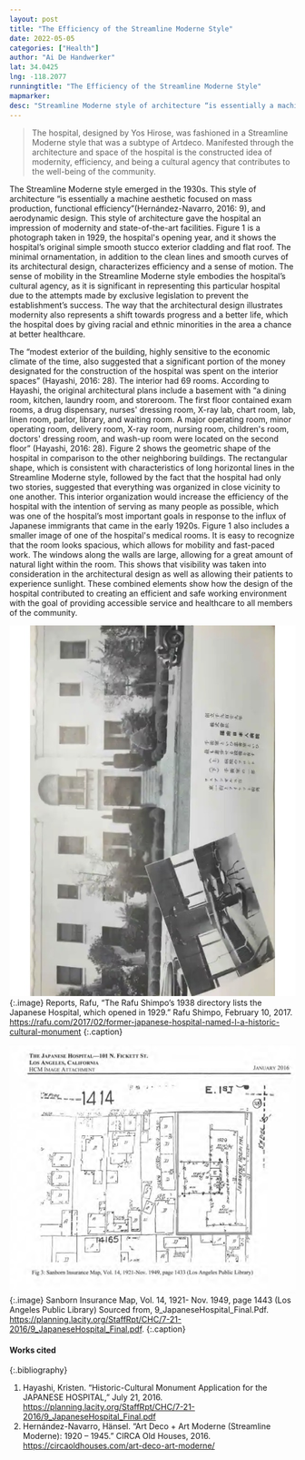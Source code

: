 ```yaml
---
layout: post
title: "The Efficiency of the Streamline Moderne Style"
date: 2022-05-05
categories: ["Health"]
author: "Ai De Handwerker"
lat: 34.0425
lng: -118.2077
runningtitle: "The Efficiency of the Streamline Moderne Style"
mapmarker: 
desc: "Streamline Moderne style of architecture “is essentially a machine aesthetic focused on mass production, functional efficiency which is embodied by the Japanese Hospital."
---
```

 >The hospital, designed by Yos Hirose, was fashioned in a Streamline Moderne style that was a subtype of Artdeco. Manifested through the architecture and space of the hospital is the constructed idea of modernity, efficiency, and being a cultural agency that contributes to the well-being of the community. 
> 
The Streamline Moderne style emerged in the 1930s. This style of architecture “is essentially a machine aesthetic focused on mass production, functional efficiency”(Hernández-Navarro, 2016: 9), and aerodynamic design. This style of architecture gave the hospital an impression of modernity and state-of-the-art facilities. Figure 1 is a photograph taken in 1929, the hospital's opening year, and it shows the hospital’s original simple smooth stucco exterior cladding and flat roof. The minimal ornamentation, in addition to the clean lines and smooth curves of its architectural design, characterizes efficiency and a sense of motion. The sense of mobility in the Streamline Moderne style embodies the hospital’s cultural agency, as it is significant in representing this particular hospital due to the attempts made by exclusive legislation to prevent the establishment’s success. The way that the architectural design illustrates modernity also represents a shift towards progress and a better life, which the hospital does by giving racial and ethnic minorities in the area a chance at better healthcare.
>
The “modest exterior of the building, highly sensitive to the economic climate of the time, also suggested that a significant portion of the money designated for the construction of the hospital was spent on the interior spaces” (Hayashi, 2016: 28). The interior had 69 rooms. According to Hayashi, the original architectural plans include a basement with “a dining room, kitchen, laundry room, and storeroom. The first floor contained exam rooms, a drug dispensary, nurses' dressing room, X-ray lab, chart room, lab, linen room, parlor, library, and waiting room. A major operating room, minor operating room, delivery room, X-ray room, nursing room, children's room, doctors' dressing room, and wash-up room were located on the second floor” (Hayashi, 2016: 28). Figure 2 shows the geometric shape of the hospital in comparison to the other neighboring buildings. The rectangular shape, which is consistent with characteristics of long horizontal lines in the Streamline Moderne style, followed by the fact that the hospital had only two stories, suggested that everything was organized in close vicinity to one another. This interior organization would increase the efficiency of the hospital with the intention of serving as many people as possible, which was one of the hospital’s most important goals in response to the influx of Japanese immigrants that came in the early 1920s. Figure 1 also includes a smaller image of one of the hospital's medical rooms. It is easy to recognize that the room looks spacious, which allows for mobility and fast-paced work. The windows along the walls are large, allowing for a great amount of natural light within the room. This shows that visibility was taken into consideration in the architectural design as well as allowing their patients to experience sunlight. These combined elements show how the design of the hospital contributed to creating an efficient and safe working environment with the goal of providing accessible service and healthcare to all members of the community.   

![(Fig 1)](images/Japanesehospital_phase1_image1.jpg)
   {:.image} 
Reports, Rafu, “The Rafu Shimpo’s 1938 directory lists the Japanese Hospital, which opened in 1929.”  Rafu Shimpo, February 10, 2017. https://rafu.com/2017/02/former-japanese-hospital-named-l-a-historic-cultural-monument
   {:.caption} 

![(Fig 2)](images/japanesehospital_phase1_image2.jpg)
   {:.image} 
Sanborn Insurance Map, Vol. 14, 1921- Nov. 1949, page 1443 (Los Angeles Public Library) Sourced from, 9_JapaneseHospital_Final.Pdf. https://planning.lacity.org/StaffRpt/CHC/7-21-2016/9_JapaneseHospital_Final.pdf. 
{:.caption} 

#### Works cited
{:.bibliography}
1. Hayashi, Kristen. “Historic-Cultural Monument Application for the JAPANESE HOSPITAL,” July 21, 2016. https://planning.lacity.org/StaffRpt/CHC/7-21-2016/9_JapaneseHospital_Final.pdf 
2. Hernández-Navarro, Hänsel. “Art Deco + Art Moderne (Streamline Moderne): 1920 – 1945.” CIRCA Old Houses, 2016. https://circaoldhouses.com/art-deco-art-moderne/
